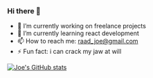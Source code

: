 ### Hi there 👋

- 🔭 I’m currently working on freelance projects
- 🌱 I’m currently learning react development
- 📫 How to reach me: raad_joe@gmail.com
- ⚡ Fun fact: i can crack my jaw at will


[![Joe's GitHub stats](https://github-readme-stats.vercel.app/api?username=joeraad)](https://github.com/anuraghazra/github-readme-stats)

<!--
**joeraad/joeraad** is a ✨ _special_ ✨ repository because its `README.md` (this file) appears on your GitHub profile.

Here are some ideas to get you started:

- 🔭 I’m currently working on freelance projects
- 🌱 I’m currently learning react development
- 📫 How to reach me: raad_joe@gmail.com
- ⚡ Fun fact: i can crack my jaw at will
[![Joe's GitHub stats](https://github-readme-stats.vercel.app/api?username=joeraad)](https://github.com/anuraghazra/github-readme-stats)

-->
